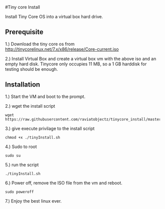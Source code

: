 #Tiny core Install

Install Tiny Core OS into a virtual box hard drive.

## Prerequisite

1.) Download the tiny core os from 
http://tinycorelinux.net/7.x/x86/release/Core-current.iso

2.) Install Virtual Box and create a virtual box vm with the above iso and an empty hard disk. 
Tinycore only occupies 11 MB, so a 1 GB harddisk for testing should be enough.

## Installation

1.) Start the VM and boot to the prompt.

2.) wget the install script 

    wget https://raw.githubusercontent.com/raviatobjectz/tinycore_install/master/tinyInstall.sh
    
3.) give execute privilage to the install script

    chmod +x ./tinyInstall.sh

4.) Sudo to root

    sudo su
    
5.) run the script

    ./tinyInstall.sh
    
6.) Power off, remove the ISO file from the vm and reboot.

    sudo poweroff
    
7.) Enjoy the best linux ever.
